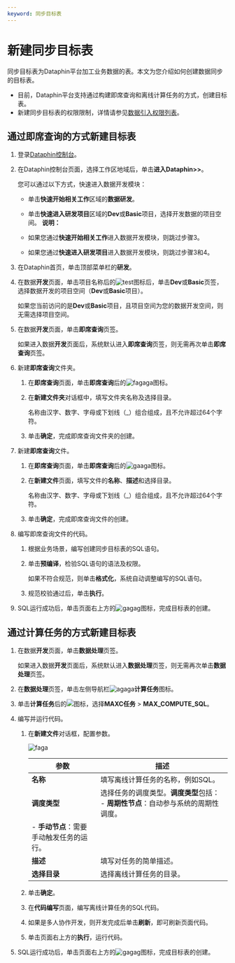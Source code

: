 ```yaml
---
keyword: 同步目标表
---
```


# 新建同步目标表

同步目标表为Dataphin平台加工业务数据的表。本文为您介绍如何创建数据同步的目标表。

-   目前，Dataphin平台支持通过构建即席查询和离线计算任务的方式，创建目标表。
-   新建同步目标表的权限限制，详情请参见[数据引入权限列表](/cn.zh-CN/权限管理/数据引入权限列表.md)。

## 通过即席查询的方式新建目标表

1.  登录[Dataphin控制台](https://dataphin.console.aliyun.com/workingArea)。

2.  在Dataphin控制台页面，选择工作区地域后，单击**进入Dataphin\>\>**。

    您可以通过以下方式，快速进入数据开发模块：

    -   单击**快速开始相关工作**区域的**数据研发**。
    -   单击**快速进入研发项目**区域的**Dev**或**Basic**项目，选择开发数据的项目空间。
    **说明：**

    -   如果您通过**快速开始相关工作**进入数据开发模块，则跳过步骤3。
    -   如果您通过**快速进入研发项目**进入数据开发模块，则跳过步骤3和4。
3.  在Dataphin首页，单击顶部菜单栏的**研发**。

4.  在数据**开发**页面，单击项目名称后的![test](https://static-aliyun-doc.oss-accelerate.aliyuncs.com/assets/img/zh-CN/3497549951/p110384.png)图标后，单击**Dev**或**Basic**页签，选择数据开发的项目空间（**Dev**或**Basic**项目）。

    如果您当前访问的是**Dev**或**Basic**项目，且项目空间为您的数据开发空间，则无需选择项目空间。

5.  在数据**开发**页面，单击**即席查询**页签。

    如果进入数据**开发**页面后，系统默认进入**即席查询**页签，则无需再次单击**即席查询**页签。

6.  新建**即席查询**文件夹。

    1.  在**即席查询**页面，单击**即席查询**后的![fagaga](https://static-aliyun-doc.oss-accelerate.aliyuncs.com/assets/img/zh-CN/2497549951/p88369.png)图标。

    2.  在**新建文件夹**对话框中，填写文件夹名称及选择目录。

        名称由汉字、数字、字母或下划线（\_）组合组成，且不允许超过64个字符。

    3.  单击**确定**，完成即席查询文件夹的创建。

7.  新建**即席查询**文件。

    1.  在**即席查询**页面，单击**即席查询**后的![gaaga](https://static-aliyun-doc.oss-accelerate.aliyuncs.com/assets/img/zh-CN/7693819951/p88371.png)图标。

    2.  在**新建文件**页面，填写文件的**名称**、**描述**和选择目录。

        名称由汉字、数字、字母或下划线（\_）组合组成，且不允许超过64个字符。

    3.  单击**确定**，完成即席查询文件的创建。

8.  编写即席查询文件的代码。

    1.  根据业务场景，编写创建同步目标表的SQL语句。

    2.  单击**预编译**，检验SQL语句的语法及权限。

        如果不符合规范，则单击**格式化**，系统自动调整编写的SQL语句。

    3.  规范校验通过后，单击**执行**。

9.  SQL运行成功后，单击页面右上方的![gagag](https://static-aliyun-doc.oss-accelerate.aliyuncs.com/assets/img/zh-CN/3497549951/p88383.png)图标，完成目标表的创建。


## 通过计算任务的方式新建目标表

1.  在数据**开发**页面，单击**数据处理**页签。

    如果进入数据**开发**页面后，系统默认进入**数据处理**页签，则无需再次单击**数据处理**页签。

2.  在**数据处理**页签，单击左侧导航栏![agaga](https://static-aliyun-doc.oss-accelerate.aliyuncs.com/assets/img/zh-CN/8980863061/p176215.png)**计算任务**图标。

3.  单击**计算任务**后的![](https://static-aliyun-doc.oss-accelerate.aliyuncs.com/assets/img/zh-CN/8397549951/p72394.png)图标，选择**MAXC任务** \> **MAX\_COMPUTE\_SQL**。

4.  编写并运行代码。

    1.  在**新建文件**对话框，配置参数。

        ![faga](https://static-aliyun-doc.oss-accelerate.aliyuncs.com/assets/img/zh-CN/8987549951/p88906.png)

        |参数|描述|
        |--|--|
        |**名称**|填写离线计算任务的名称，例如SQL。|
        |**调度类型**|选择任务的调度类型。**调度类型**包括：         -   **周期性节点**：自动参与系统的周期性调度。
        -   **手动节点**：需要手动触发任务的运行。 |
        |**描述**|填写对任务的简单描述。|
        |**选择目录**|选择离线计算任务的目录。|

    2.  单击**确定**。

    3.  在**代码编写**页面，编写离线计算任务的SQL代码。

    4.  如果是多人协作开发，则开发完成后单击**刷新**，即可刷新页面代码。

    5.  单击页面右上方的**执行**，运行代码。

5.  SQL运行成功后，单击页面右上方的![gagag](https://static-aliyun-doc.oss-accelerate.aliyuncs.com/assets/img/zh-CN/3497549951/p88383.png)图标，完成目标表的创建。


